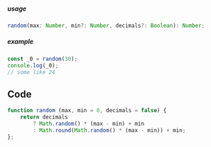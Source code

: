 ##### usage
~~~ts
random(max: Number, min?: Number, decimals?: Boolean): Number;
~~~
##### example
~~~js
const _0 = random(30);
console.log(_0);
// some like 24
~~~

## Code
~~~js
function random (max, min = 0, decimals = false) {
	return decimals
		? Math.random() * (max - min) + min
		: Math.round(Math.random() * (max - min)) + min;
};
~~~
